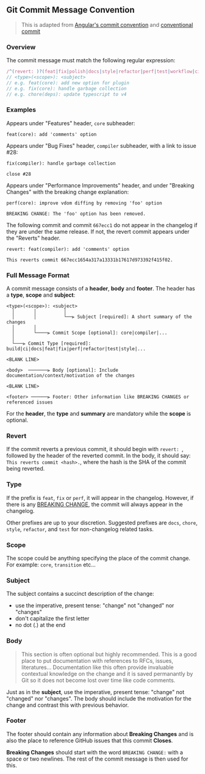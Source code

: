 ## Git Commit Message Convention

> This is adapted from [Angular's commit convention](https://github.com/conventional-changelog/conventional-changelog/tree/master/packages/conventional-changelog-angular) and [conventional commit](https://www.conventionalcommits.org/en/v1.0.0/)

### Overview

The commit message must match the following regular expression:

```js
/^(revert: )?(feat|fix|polish|docs|style|refactor|perf|test|workflow|ci|chore|types)(\(.+\))?: .{1,50}/;
// <type>(<scope>): <subject>
// e.g. feat(core): add new option for plugin
// e.g. fix(core): handle garbage collection
// e.g. chore(deps): update typescript to v4
```

### Examples

Appears under "Features" header, `core` subheader:

```
feat(core): add 'comments' option
```

Appears under "Bug Fixes" header, `compiler` subheader, with a link to issue #28:

```
fix(compiler): handle garbage collection

close #28
```

Appears under "Performance Improvements" header, and under "Breaking Changes" with the breaking change explanation:

```
perf(core): improve vdom diffing by removing 'foo' option

BREAKING CHANGE: The 'foo' option has been removed.
```

The following commit and commit `667ecc1` do not appear in the changelog if they are under the same release. If not, the revert commit appears under the "Reverts" header.

```
revert: feat(compiler): add 'comments' option

This reverts commit 667ecc1654a317a13331b17617d973392f415f02.
```

### Full Message Format

A commit message consists of a **header**, **body** and **footer**. The header has a **type**, **scope** and **subject**:

```
<type>(<scope>): <subject>
  │       │          │
  │       │          └──⫸ Subject [required]: A short summary of the changes
  │       │
  │       └────⫸ Commit Scope [optional]: core|compiler|...
  │
  └───⫸ Commit Type [required]: build|ci|docs|feat|fix|perf|refactor|test|style|...

<BLANK LINE>

<body>  ───────⫸ Body [optional]: Include documentation/context/motivation of the changes

<BLANK LINE>

<footer> ──────⫸ Footer: Other information like BREAKING CHANGES or referenced issues
```

For the **header**, the **type** and **summary** are mandatory while the **scope** is optional.

### Revert

If the commit reverts a previous commit, it should begin with `revert: `, followed by the header of the reverted commit. In the body, it should say: `This reverts commit <hash>.`, where the hash is the SHA of the commit being reverted.

### Type

If the prefix is `feat`, `fix` or `perf`, it will appear in the changelog. However, if there is any [BREAKING CHANGE](#footer), the commit will always appear in the changelog.

Other prefixes are up to your discretion. Suggested prefixes are `docs`, `chore`, `style`, `refactor`, and `test` for non-changelog related tasks.

### Scope

The scope could be anything specifying the place of the commit change. For example: `core`, `transition` etc...

### Subject

The subject contains a succinct description of the change:

- use the imperative, present tense: "change" not "changed" nor "changes"
- don't capitalize the first letter
- no dot (.) at the end

### Body

> This section is often optional but highly recommended. This is a good place to put documentation with references to RFCs, issues, literatures... Documentation like this often provide invaluable contextual knowledge on the change and it is saved permanantly by Git so it does not become lost over time like code comments.

Just as in the **subject**, use the imperative, present tense: "change" not "changed" nor "changes".
The body should include the motivation for the change and contrast this with previous behavior.

### Footer

The footer should contain any information about **Breaking Changes** and is also the place to
reference GitHub issues that this commit **Closes**.

**Breaking Changes** should start with the word `BREAKING CHANGE:` with a space or two newlines. The rest of the commit message is then used for this.
